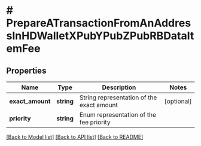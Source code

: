 # # PrepareATransactionFromAnAddressInHDWalletXPubYPubZPubRBDataItemFee

## Properties

Name | Type | Description | Notes
------------ | ------------- | ------------- | -------------
**exact_amount** | **string** | String representation of the exact amount | [optional]
**priority** | **string** | Enum representation of the fee priority |

[[Back to Model list]](../../README.md#models) [[Back to API list]](../../README.md#endpoints) [[Back to README]](../../README.md)
